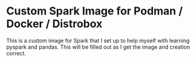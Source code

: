 # Custom Spark Image for Podman / Docker / Distrobox
This is a custom image for Spark that I set up to help myself with learning pyspark and pandas. This will be filled out as I get the image and creation correct.
